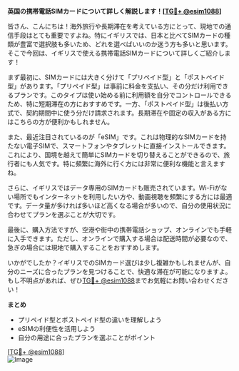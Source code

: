 **英国の携帯電話SIMカードについて詳しく解説します！[[TG💪+ @esim1088](https://t.me/s/esim1088)]**

皆さん、こんにちは！海外旅行や長期滞在を考えている方にとって、現地での通信手段はとても重要ですよね。特にイギリスでは、日本と比べてSIMカードの種類が豊富で選択肢も多いため、どれを選べばいいのか迷う方も多いと思います。そこで今回は、イギリスで使える携帯電話SIMカードについて詳しくご紹介します！

まず最初に、SIMカードには大きく分けて「プリペイド型」と「ポストペイド型」があります。「プリペイド型」は事前に料金を支払い、その分だけ利用できるプランです。このタイプは使い始める前に利用額を自分でコントロールできるため、特に短期滞在の方におすすめです。一方、「ポストペイド型」は後払い方式で、契約期間中に使う分だけ請求されます。長期滞在や固定の収入がある方にはこちらの方が便利かもしれません。

また、最近注目されているのが「eSIM」です。これは物理的なSIMカードを持たない電子SIMで、スマートフォンやタブレットに直接インストールできます。これにより、国境を越えて簡単にSIMカードを切り替えることができるので、旅行者にも人気です。特に頻繁に海外に行く方には非常に便利な機能と言えますね。

さらに、イギリスではデータ専用のSIMカードも販売されています。Wi-Fiがない場所でもインターネットを利用したい方や、動画視聴を頻繁にする方には最適です。データ量が多ければ多いほど高くなる場合が多いので、自分の使用状況に合わせてプランを選ぶことが大切です。

最後に、購入方法ですが、空港や街中の携帯電話ショップ、オンラインでも手軽に入手できます。ただし、オンラインで購入する場合は配送時間が必要なので、急ぎの場合には現地で購入することをおすすめします。

いかがでしたか？イギリスでのSIMカード選びは少し複雑かもしれませんが、自分のニーズに合ったプランを見つけることで、快適な滞在が可能になりますよ。もし不明点があれば、ぜひ[TG💪+ @esim1088](https://t.me/s/esim1088)までお気軽にお問い合わせください！

**まとめ**
- プリペイド型とポストペイド型の違いを理解しよう
- eSIMの利便性を活用しよう
- 自分の用途に合ったプランを選ぶことがポイント

[[TG💪+ @esim1088](https://t.me/s/esim1088)]  
![Image](https://i.postimg.cc/Y0z9fWf4/image.png)